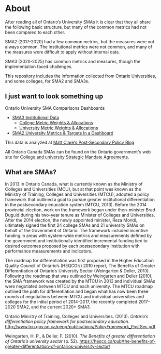 # About
After reading all of Ontario’s University SMAs it is clear that they all share the following basic structure, but many of the common metrics had not been compared to each other.

SMA2 (2017-2020) had a few common metrics, but the measures were not always common. The institutional metrics were not common, and many of the measures were difficult to apply without internal data.

SMA3 (2020-2025) has common metrics and measures, though the implementation faced challenges.

This repository includes the information collected from Ontario Universities, and some colleges, for SMA2 and SMA3s.

## I just want to look something up
Ontario University SMA Comparisons Dashboards

* [SMA3 Institutional Data](https://mattclare.ca/pse-policy/category/data-dashboard/)
  * [College Metric Weights & Allocations](https://mattclare.ca/pse-policy/2020/sma3-college-metric-weights-and-allocations-dashboard/)
  * [University Metric Weights & Allocations](https://mattclare.ca/pse-policy/2020/sma3-institutional-metric-weights-and-allocations-dashboard/)
* [SMA2 University Metrics & Targets In a Dashboard](https://mattclare.ca/pse-policy/2019/sma2-metrics-and-targets/)

This data is analyzed at [Matt Clare's Post-Secondary Policy Blog](https://mattclare.ca/pse-policy/)

All Ontario Canada SMAs can be found on the Ontario government's web site for [College and university Strategic Mandate Agreements](https://www.ontario.ca/page/all-college-and-university-strategic-mandate-agreements).

## What are SMAs?

In 2013 in Ontario Canada, what is currently known as the Ministry of Colleges and Universities (MCU), but at that point was known as the Ministry of Training, Colleges and Universities (MTCU), adopted a policy framework that outlined a goal to pursue greater institutional differentiation in the postsecondary education system (MTCU, 2013). Before the 2014 provincial election, work on the framework began under then-minister Brad Duguid during his two-year tenure as Minister of Colleges and Universities. After the 2014 election, the newly appointed minister, Reza Moridi, ultimately signed the first 24 college SMAs and 21 university SMAs on behalf of the Government of Ontario. The framework included incentive funding in areas with system-wide metrics and measurements defined by the government and institutionally identified incremental funding tied to desired outcomes proposed by each postsecondary institution with performance measurements and indicators.

The roadmap for differentiation was first proposed in the Higher Education Quality Council of Ontario’s (HEQCO’s) 2010 report, The Benefits of Greater Differentiation of Ontario’s University Sector (Weingarten & Deller, 2010). Following the roadmap that was outlined by Weingarten and Deller (2010), the SMA framework was created by the MTCU in 2013 and individual SMAs were negotiated between MTCU and each university. The MTCU roadmap outlined the path for differentiation and began what has now been three rounds of negotiations between MTCU and individual universities and colleges for the initial period of 2014–2017, the recently completed 2017–2020 SMA2, and the current 2020+ SMA3.

Ontario Ministry of Training, Colleges and Universities. (2013). *Ontario’s differentiation policy framework for postsecondary education*. http://www.tcu.gov.on.ca/pepg/publications/PolicyFramework_PostSec.pdf

Weingarten, H. P., & Deller, F. (2010). *The Benefits of greater differentiation of Ontario’s university sector* (p. 52). https://heqco.ca/pub/the-benefits-of-greater-differentiation-of-ontarios-university-sector/
